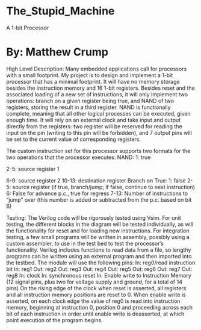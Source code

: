 # The_Stupid_Machine
A 1-bit Processor
# By: Matthew Crump

High Level Description:
	Many embedded applications call for processors with a small footprint. My project is to design and implement a 1-bit processor that has a minimal footprint. It will have no memory storage besides the instruction memory and 16 1-bit registers. Besides reset and the associated loading of a new set of instructions, it will only implement two operations: branch on a given register being true, and NAND of two registers, storing the result in a third register. NAND is functionally complete, meaning that all other logical processes can be executed, given enough time. It will rely on an external clock and take input and output directly from the registers: two register will be reserved for reading the input on the pin (writing to this pin will be forbidden), and 7 output pins will be set to the current value of corresponding registers.

The custom instruction set for this processor supports two formats for the two operations that the processor executes:
NAND:
1: 	true

2-5: 	source register 1

6-9:	source register 2
10-13:	destination register
Branch on True:
1: 	false
2-5:	source register (if true, branch/jump; if false, continue to next instruction)
6:	False for advance p.c., true for regress
7-13:	Number of instructions to “jump” over (this number is added or subtracted from the p.c. based on bit 6)

Testing:
	The Verilog code will be rigorously tested using Vsim. For unit testing, the different blocks in the diagram will be tested individually, as will the functionality for reset and for loading new instructions. For integration testing, a few small programs will be written in assembly, possibly using a custom assembler, to use in the test bed to test the processor’s functionality. Verilog includes functions to read data from a file, so lengthy programs can be written using an external program and then imported into the testbed.
The module will use the following pins:
In: 	reg0/read instruction bit
In:	reg1
Out:	reg2
Out:	reg3 
Out:	reg4 
Out:	reg5 
Out:	reg6 
Out:	reg7 
Out:	reg8
In:	clock
In:	synchronous reset
In:	Enable write to Instruction Memory
(12 signal pins, plus two for voltage supply and ground, for a total of 14 pins)
On the rising edge of the clock when reset is asserted, all registers and all instruction memory positions are reset to 0. When enable write is asserted, on each clock edge the value of reg0 is read into instruction memory, beginning at instruction 0, position 0 and proceeding across each bit of each instruction in order until enable write is deasserted, at which point execution of the program begins.

